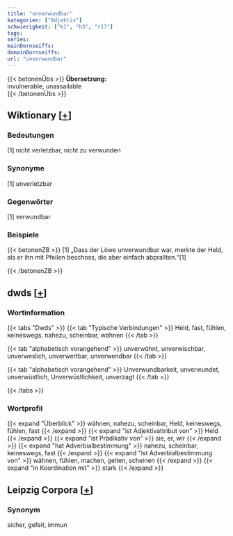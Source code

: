 ```yaml
---
title: "unverwundbar"
kategorien: ["Adjektiv"]
schwierigkeit: ["k1", "h3", "r17"]
tags:
series:
mainDornseiffs:
domainDornseiffs:
url: "unverwundbar"
---
```


{{< betonenÜbs >}}
**Übersetzung:**  
invulnerable, unassailable  
{{< /betonenÜbs >}}

## Wiktionary [[+](https://de.wiktionary.org/wiki/unverwundbar)]

### Bedeutungen
[1] nicht verletzbar, nicht zu verwunden  

### Synonyme
[1] unverletzbar  

### Gegenwörter
[1] verwundbar  

### Beispiele
{{< betonenZB >}}
[1] „Dass der Löwe unverwundbar war, merkte der Held, als er ihn mit Pfeilen beschoss, die aber einfach abprallten.“[1]  

{{< /betonenZB >}}


## dwds [[+](https://www.dwds.de/wb/unverwundbar)]

### Wortinformation
{{< tabs "Dwds" >}}
{{< tab "Typische Verbindungen" >}}
Held, fast, fühlen, keineswegs, nahezu, scheinbar, wähnen
{{< /tab >}}

{{< tab "alphabetisch vorangehend" >}}
unverwöhnt, unverwischbar, unverweslich, unverwertbar, unverwendbar
{{< /tab >}}

{{< tab "alphabetisch vorangehend" >}}
Unverwundbarkeit, unverwundet, unverwüstlich, Unverwüstlichkeit, unverzagt
{{< /tab >}}

{{< /tabs >}}

### Wortprofil
{{< expand "Überblick" >}} wähnen, nahezu, scheinbar, Held, keineswegs, fühlen, fast {{< /expand >}}
{{< expand "ist Adjektivattribut von" >}} Held {{< /expand >}}
{{< expand "ist Prädikativ von" >}} sie, er, wir {{< /expand >}}
{{< expand "hat Adverbialbestimmung" >}} nahezu, scheinbar, keineswegs, fast {{< /expand >}}
{{< expand "ist Adverbialbestimmung von" >}} wähnen, fühlen, machen, gelten, scheinen {{< /expand >}}
{{< expand "in Koordination mit" >}} stark {{< /expand >}}

## Leipzig Corpora [[+](https://corpora.uni-leipzig.de/en/res?word=unverwundbar&corpusId=deu_newscrawl-public_2018)]


### Synonym
sicher, gefeit, immun


